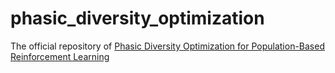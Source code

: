 # phasic_diversity_optimization
The official repository of [Phasic Diversity Optimization for Population-Based Reinforcement Learning](https://arxiv.org/abs/2403.11114)
